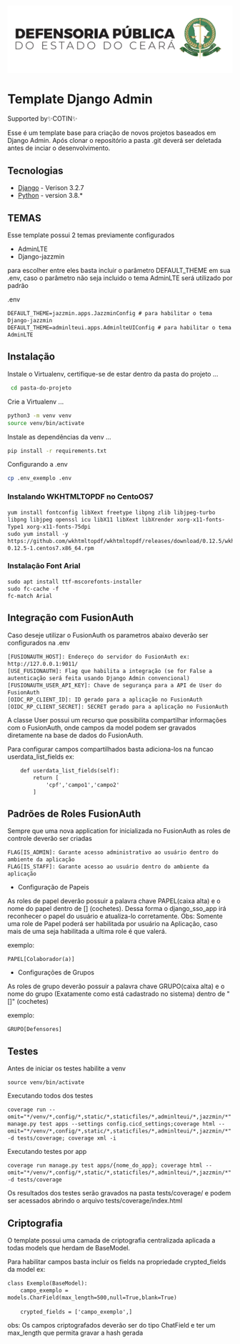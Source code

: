 ![Alt text](/static/logo-vertical-novo-modelo.png)
# Template Django Admin
Supported by✨COTIN✨

Esse é um template base para criação de novos projetos baseados em Django Admin. Após clonar o repositório a pasta .git deverá ser deletada antes de inciar o desenvolvimento.
## Tecnologias

- [Django](https://www.djangoproject.com/) - Verison 3.2.7
- [Python](https://www.python.org/) - version 3.8.*

## TEMAS

Esse template possui 2 temas previamente configurados

- AdminLTE
- Django-jazzmin

para escolher entre eles basta incluir o parâmetro DEFAULT_THEME em sua .env, caso o parâmetro não seja incluido o tema AdminLTE será utilizado por padrão


.env
```
DEFAULT_THEME=jazzmin.apps.JazzminConfig # para habilitar o tema Django-jazzmin
DEFAULT_THEME=adminlteui.apps.AdminlteUIConfig # para habilitar o tema AdminLTE
```

## Instalação
Instale o Virtualenv, certifique-se de estar dentro da pasta do projeto ...
```sh
 cd pasta-do-projeto
 ```

Crie a Virtualenv ...
```sh
python3 -m venv venv
source venv/bin/activate
```

Instale as dependências da venv ...
```sh
pip install -r requirements.txt
```

Configurando a .env
```sh
cp .env_exemplo .env
```

### Instalando WKHTMLTOPDF no CentoOS7

```
yum install fontconfig libXext freetype libpng zlib libjpeg-turbo libpng libjpeg openssl icu libX11 libXext libXrender xorg-x11-fonts-Type1 xorg-x11-fonts-75dpi
sudo yum install -y https://github.com/wkhtmltopdf/wkhtmltopdf/releases/download/0.12.5/wkhtmltox-0.12.5-1.centos7.x86_64.rpm
```

### Instalação Font Arial
```
sudo apt install ttf-mscorefonts-installer
sudo fc-cache -f
fc-match Arial

```

## Integração com FusionAuth

Caso deseje utilizar o FusionAuth os parametros abaixo deverão ser configurados na .env
```
[FUSIONAUTH_HOST]: Endereço do servidor do FusionAuth ex: http://127.0.0.1:9011/
[USE_FUSIONAUTH]: Flag que habilita a integração (se for False a autenticação será feita usando Django Admin convencional)
[FUSIONAUTH_USER_API_KEY]: Chave de segurança para a API de User do FusionAuth
[OIDC_RP_CLIENT_ID]: ID gerado para a aplicação no FusionAuth
[OIDC_RP_CLIENT_SECRET]: SECRET gerado para a aplicação no FusionAuth
```

A classe User possui um recurso que possibilita compartilhar informações com o FusionAuth, onde campos da model podem ser gravados diretamente na base de dados do FusionAuth.

Para configurar campos compartilhados basta adiciona-los na funcao userdata_list_fields
ex:
```
    def userdata_list_fields(self):
        return [
            'cpf','campo1','campo2'
        ]
```
## Padrões de Roles FusionAuth
Sempre que uma nova application for inicializada no FusionAuth as roles de controle deverão ser criadas
```
FLAG[IS_ADMIN]: Garante acesso administrativo ao usuário dentro do ambiente da aplicação
FLAG[IS_STAFF]: Garante acesso ao usuário dentro do ambiente da aplicação
```

- Configuração de Papeis

As roles de papel deverão possuir a palavra chave PAPEL(caixa alta) e o nome do papel dentro de [] (cochetes). Dessa forma o django_sso_app irá reconhecer o papel do usuário e atualiza-lo corretamente. 
Obs: Somente uma role de Papel poderá ser habilitada por usuário na Aplicação, caso mais de uma seja habilitada a ultima role é que valerá.

exemplo:
```
PAPEL[Colaborador(a)]
```

- Configurações de Grupos

As roles de grupo deverão possuir a palavra chave GRUPO(caixa alta) e o nome do grupo (Exatamente como está cadastrado no sistema) dentro de "[]" (cochetes)

exemplo:
```
GRUPO[Defensores]
```

## Testes
Antes de iniciar os testes habilite a venv
```
source venv/bin/activate
```
Executando todos dos testes

```
coverage run --omit="*/venv/*,config/*,static/*,staticfiles/*,adminlteui/*,jazzmin/*" manage.py test apps --settings config.cicd_settings;coverage html --omit="*/venv/*,config/*,static/*,staticfiles/*,adminlteui/*,jazzmin/*" -d tests/coverage; coverage xml -i
```

Executando testes por app

```
coverage run manage.py test apps/{nome_do_app}; coverage html --omit="*/venv/*,config/*,static/*,staticfiles/*,adminlteui/*,jazzmin/*" -d tests/coverage
```

Os resultados dos testes serão gravados na pasta tests/coverage/ e podem ser acessados abrindo o arquivo tests/coverage/index.html

## Criptografia
O template possui uma camada de criptografia centralizada aplicada a todas models que herdam de BaseModel. 

Para habilitar campos basta incluir os fields na propriedade crypted_fields da model
ex:

```
class Exemplo(BaseModel):
    campo_exemplo = models.CharField(max_length=500,null=True,blank=True)

    crypted_fields = ['campo_exemplo',]
```

obs: Os campos criptografados deverão ser do tipo ChatField e ter um max_length que permita gravar a hash gerada